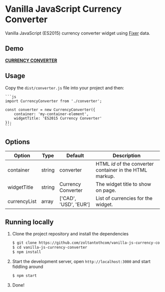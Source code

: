 # Vanilla JavaScript Currency Converter

Vanilla JavaScript (ES2015) currency converter widget using [Fixer](https://fixer.io/) data. 

## Demo

[**CURRENCY CONVERTER**](https://zoltantothcom.github.io/vanilla-js-currency-converter/)

## Usage

Copy the `dist/converter.js` file into your project and then:

    ```js
    import CurrencyConverter from './converter';

    const converter = new CurrencyConverter({
        container: 'my-container-element',
        widgetTitle: 'ES2015 Currency Converter'
    });
    ```


## Options

Option | Type | Default | Description
------ | ---- | ------- | -----------
container | string | converter | HTML _id_ of the converter container in the HTML markup.
widgetTitle | string | Currency Converter | The widget title to show on page.
currencyList | array | ['CAD', 'USD', 'EUR'] | List of currencies for the widget.


## Running locally

1. Clone the project repository and install the dependencies

    ```sh
    $ git clone https://github.com/zoltantothcom/vanilla-js-currency-converter.git
    $ cd vanilla-js-currency-converter
    $ npm install
    ```

2. Start the development server, open `http://localhost:3000` and start fiddling around

    ```sh
    $ npm start
    ```

3. Done!
